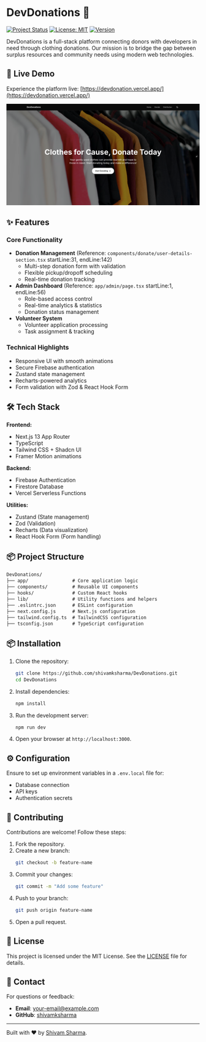 # DevDonations 🌟

[![Project Status](https://img.shields.io/badge/status-active-brightgreen)](https://devdonation.vercel.app/)
[![License: MIT](https://img.shields.io/badge/License-MIT-blue.svg)](https://opensource.org/licenses/MIT)
[![Version](https://img.shields.io/badge/version-1.15-blue)](https://github.com/shivamksharma/DevDonations/releases)

DevDonations is a full-stack platform connecting donors with developers in need through clothing donations. Our mission is to bridge the gap between surplus resources and community needs using modern web technologies.

## 🚀 Live Demo

Experience the platform live: [https://devdonation.vercel.app/](https://devdonation.vercel.app/)

![DevDonations Preview](./assets/screenshot_1.png)

## ✨ Features

### Core Functionality
- **Donation Management** (Reference: `components/donate/user-details-section.tsx` startLine:31, endLine:142)
  - Multi-step donation form with validation
  - Flexible pickup/dropoff scheduling
  - Real-time donation tracking
- **Admin Dashboard** (Reference: `app/admin/page.tsx` startLine:1, endLine:56)
  - Role-based access control
  - Real-time analytics & statistics
  - Donation status management
- **Volunteer System**
  - Volunteer application processing
  - Task assignment & tracking

### Technical Highlights
- Responsive UI with smooth animations
- Secure Firebase authentication
- Zustand state management
- Recharts-powered analytics
- Form validation with Zod & React Hook Form

## 🛠 Tech Stack

**Frontend:**
- Next.js 13 App Router
- TypeScript
- Tailwind CSS + Shadcn UI
- Framer Motion animations

**Backend:**
- Firebase Authentication
- Firestore Database
- Vercel Serverless Functions

**Utilities:**
- Zustand (State management)
- Zod (Validation)
- Recharts (Data visualization)
- React Hook Form (Form handling)

## 📦 Project Structure

```
DevDonations/
├── app/                # Core application logic
├── components/         # Reusable UI components
├── hooks/              # Custom React hooks
├── lib/                # Utility functions and helpers
├── .eslintrc.json      # ESLint configuration
├── next.config.js      # Next.js configuration
├── tailwind.config.ts  # TailwindCSS configuration
├── tsconfig.json       # TypeScript configuration
```

## 📦 Installation

1. Clone the repository:
   ```bash
   git clone https://github.com/shivamksharma/DevDonations.git
   cd DevDonations
   ```

2. Install dependencies:
   ```bash
   npm install
   ```

3. Run the development server:
   ```bash
   npm run dev
   ```

4. Open your browser at `http://localhost:3000`.

## ⚙️ Configuration

Ensure to set up environment variables in a `.env.local` file for:
- Database connection
- API keys
- Authentication secrets

## 🤝 Contributing

Contributions are welcome! Follow these steps:

1. Fork the repository.
2. Create a new branch:
   ```bash
   git checkout -b feature-name
   ```
3. Commit your changes:
   ```bash
   git commit -m "Add some feature"
   ```
4. Push to your branch:
   ```bash
   git push origin feature-name
   ```
5. Open a pull request.

## 📄 License

This project is licensed under the MIT License. See the [LICENSE](LICENSE) file for details.

## 💬 Contact

For questions or feedback:
- **Email**: [your-email@example.com](mailto:your-email@example.com)
- **GitHub**: [shivamksharma](https://github.com/shivamksharma)

---

Built with ❤️ by [Shivam Sharma](https://github.com/shivamksharma).

